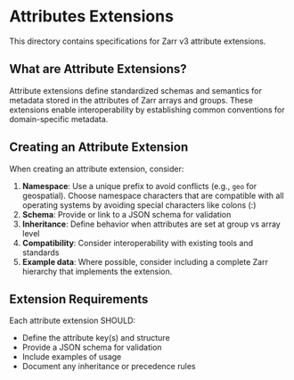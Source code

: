 # Attributes Extensions

This directory contains specifications for Zarr v3 attribute extensions.

## What are Attribute Extensions?

Attribute extensions define standardized schemas and semantics for metadata stored in the attributes of Zarr arrays and groups. These extensions enable interoperability by establishing common conventions for domain-specific metadata.


## Creating an Attribute Extension

When creating an attribute extension, consider:

1. **Namespace**: Use a unique prefix to avoid conflicts (e.g., `geo` for geospatial). Choose namespace characters that are compatible with all operating systems by avoiding special characters like colons (:)
2. **Schema**: Provide or link to a JSON schema for validation
3. **Inheritance**: Define behavior when attributes are set at group vs array level
4. **Compatibility**: Consider interoperability with existing tools and standards
5. **Example data**: Where possible, consider including a complete Zarr hierarchy that implements the extension.

## Extension Requirements

Each attribute extension SHOULD:

- Define the attribute key(s) and structure
- Provide a JSON schema for validation
- Include examples of usage
- Document any inheritance or precedence rules
